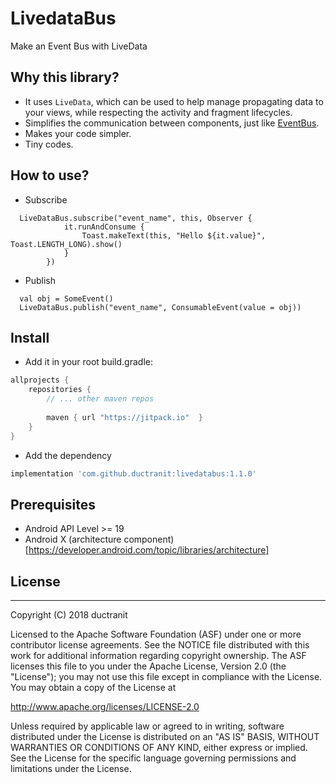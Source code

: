 # LivedataBus
Make an Event Bus with LiveData

## Why this library?
- It uses `LiveData`, which can be used to help manage propagating data to your views, while respecting the activity and fragment lifecycles.
- Simplifies the communication between components, just like [EventBus](https://github.com/greenrobot/EventBus).
- Makes your code simpler.
- Tiny codes.

## How to use?
- Subscribe
```
  LiveDataBus.subscribe("event_name", this, Observer {
            it.runAndConsume {
                Toast.makeText(this, "Hello ${it.value}", Toast.LENGTH_LONG).show()
            }
        })
```
- Publish
```
  val obj = SomeEvent()
  LiveDataBus.publish("event_name", ConsumableEvent(value = obj))
```
## Install
- Add it in your root build.gradle:
```gradle
allprojects {
    repositories {
        // ... other maven repos
        
        maven { url "https://jitpack.io"  }
    }
}
```
- Add the dependency
```gradle
implementation 'com.github.ductranit:livedatabus:1.1.0'
```

## Prerequisites
- Android API Level >= 19
- Android X (architecture component)[https://developer.android.com/topic/libraries/architecture]

## License
-------

Copyright (C) 2018 ductranit

Licensed to the Apache Software Foundation (ASF) under one or more contributor
license agreements.  See the NOTICE file distributed with this work for
additional information regarding copyright ownership.  The ASF licenses this
file to you under the Apache License, Version 2.0 (the "License"); you may not
use this file except in compliance with the License.  You may obtain a copy of
the License at

http://www.apache.org/licenses/LICENSE-2.0

Unless required by applicable law or agreed to in writing, software
distributed under the License is distributed on an "AS IS" BASIS, WITHOUT
WARRANTIES OR CONDITIONS OF ANY KIND, either express or implied.  See the
License for the specific language governing permissions and limitations under
the License.
